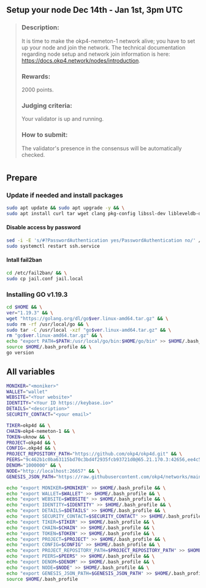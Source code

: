 ## Setup your node Dec 14th - Jan 1st, 3pm UTC


> ### Description: 
> It is time to make the okp4-nemeton-1 network alive; you have to set up your node and join the network. 
> The technical documentation regarding node setup and network join information is here: https://docs.okp4.network/nodes/introduction.   
> 
> ### Rewards:
> 2000 points.    
> 
> ### Judging criteria: 
> Your validator is up and running.
> 
> ### How to submit:
> The validator's presence in the consensus will be automatically checked.
#
## Prepare
### Update if needed and install packages
```bash
sudo apt update && sudo apt upgrade -y && \
sudo apt install curl tar wget clang pkg-config libssl-dev libleveldb-dev jq build-essential bsdmainutils git make ncdu htop screen unzip bc fail2ban htop -y
```

#### Disable access by password 
```bash
sed -i -E 's/#?PasswordAuthentication yes/PasswordAuthentication no/' /etc/ssh/sshd_config && \
sudo systemctl restart ssh.service
```

#### Intall fail2ban 
```bash
cd /etc/fail2ban/ && \
sudo cp jail.conf jail.local
````
### Installing GO v1.19.3
```bash
cd $HOME && \
ver="1.19.3" && \
wget "https://golang.org/dl/go$ver.linux-amd64.tar.gz" && \
sudo rm -rf /usr/local/go && \
sudo tar -C /usr/local -xzf "go$ver.linux-amd64.tar.gz" && \
rm "go$ver.linux-amd64.tar.gz" && \
echo "export PATH=$PATH:/usr/local/go/bin:$HOME/go/bin" >> $HOME/.bash_profile && \
source $HOME/.bash_profile && \
go version
```

## All variables
```bash
MONIKER="<moniker>"
WALLET="wallet"
WEBSITE="<Your website>"
IDENTITY="<Your ID https://keybase.io>"
DETAILS="<description>"
SECURITY_CONTACT="<your email>"
```
```bash
TIKER=okp4d && \
CHAIN=okp4-nemeton-1 && \
TOKEN=uknow && \
PROJECT=okp4d && \
CONFIG=.okp4d && \
PROJECT_REPOSITORY_PATH="https://github.com/okp4/okp4d.git" && \
PEERS="9c462b1c0ba63115bd70c3bd4f2935fcb93721d0@65.21.170.3:42656,ee4c5d9a8ac7401f996ef9c4d79b8abda9505400@144.76.97.251:12656,2e85c1d08cfca6982c74ef2b67251aa459dd9b2f@65.109.85.170:43656,264256d32511c512a0a9d4098310a057c9999fd1@okp4.sergo.dev:12233,4ea26ce893d8f4f89a7b49b9bd77e0fbd914e029@65.109.88.162:36656,8d8fdad759361a57121903632adbd66ad072b1ab@okp4-testnet.nodejumper.io:29656,e3c602b146121c88d350bd7e0f6ce8977e1aacff@161.97.122.216:26656,3c805c2dead7b7a3a1d3ba2399d4d62153322413@65.108.2.41:36656,9d1482bc31fb4578a5c7f7f65c4e0aaf2dfc2336@213.239.215.77:34656,a7f1dcf7441761b0e0e1f8c6fdc79d3904c22c01@[2a02:c206:2093:4875::1]:36656,a7f1dcf7441761b0e0e1f8c6fdc79d3904c22c01@38.242.150.63:36656,99f6675049e22a0216af0e2447e7a4c5021874cd@142.132.132.200:28656,9392c27a9a561c31e7a920dc6f577d663c473ef8@154.12.225.88:26656" && \
DENOM="1000000" && \
NODE="http://localhost:26657" && \
GENESIS_JSON_PATH="https://raw.githubusercontent.com/okp4/networks/main/chains/nemeton-1/genesis.json"
```
```bash
echo "export MONIKER=$MONIKER" >> $HOME/.bash_profile && \
echo "export WALLET=$WALLET" >> $HOME/.bash_profile && \
echo "export WEBSITE=$WEBSITE" >> $HOME/.bash_profile && \
echo "export IDENTITY=$IDENTITY" >> $HOME/.bash_profile && \
echo "export DETAILS=$DETAILS" >> $HOME/.bash_profile && \
echo "export SECURITY_CONTACT=$SECURITY_CONTACT" >> $HOME/.bash_profile && \
echo "export TIKER=$TIKER" >> $HOME/.bash_profile && \
echo "export CHAIN=$CHAIN" >> $HOME/.bash_profile && \
echo "export TOKEN=$TOKEN" >> $HOME/.bash_profile && \
echo "export PROJECT=$PROJECT" >> $HOME/.bash_profile && \
echo "export CONFIG=$CONFIG" >> $HOME/.bash_profile && \
echo "export PROJECT_REPOSITORY_PATH=$PROJECT_REPOSITORY_PATH" >> $HOME/.bash_profile && \
echo "export PEERS=$PEERS" >> $HOME/.bash_profile && \
echo "export DENOM=$DENOM" >> $HOME/.bash_profile && \
echo "export NODE=$NODE" >> $HOME/.bash_profile && \
echo "export GENESIS_JSON_PATH=$GENESIS_JSON_PATH" >> $HOME/.bash_profile && \
source $HOME/.bash_profile
```
